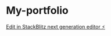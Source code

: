 # My-portfolio

[Edit in StackBlitz next generation editor ⚡️](https://stackblitz.com/~/github.com/komenr/My-portfolio)